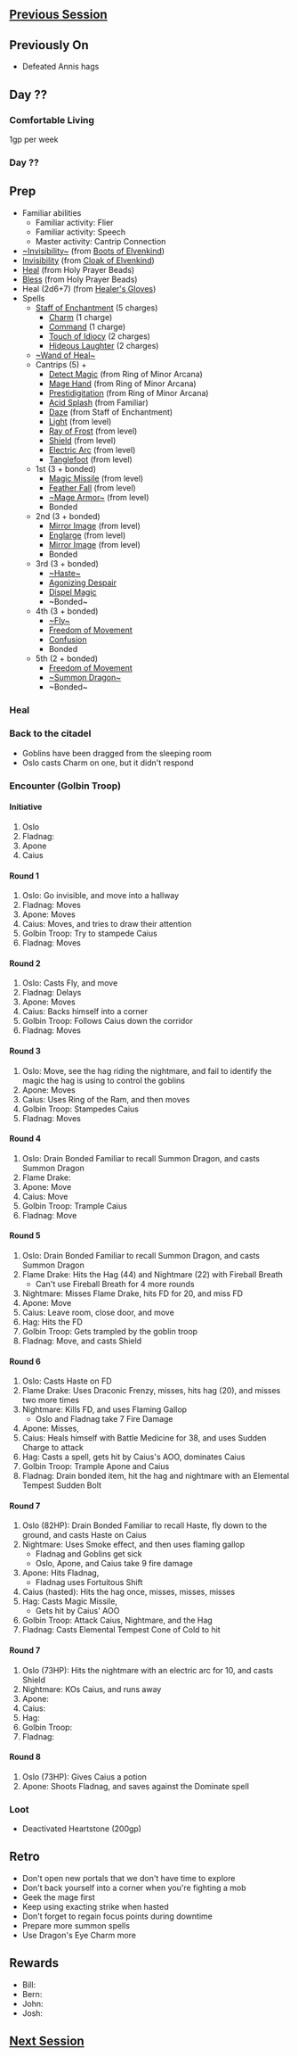 ## [Previous Session](./2021-08-04.md)

## Previously On

- Defeated Annis hags

## Day ??

### Comfortable Living

1gp per week

### Day ??

## Prep

- Familiar abilities
  - Familiar activity: Flier
  - Familiar activity: Speech
  - Master activity: Cantrip Connection
- [~Invisibility~](https://pf2.d20pfsrd.com/spell/invisibility/) (from [Boots of Elvenkind](https://2e.aonprd.com/Equipment.aspx?ID=413))
- [Invisibility](https://pf2.d20pfsrd.com/spell/invisibility/) (from [Cloak of Elvenkind](https://2e.aonprd.com/Equipment.aspx?ID=424))
- [Heal](https://2e.aonprd.com/Equipment.aspx?ID=256) (from Holy Prayer Beads)
- [Bless](https://2e.aonprd.com/Spells.aspx?ID=25) (from Holy Prayer Beads)
- Heal (2d6+7) (from [Healer's Gloves](https://2e.aonprd.com/Equipment.aspx?ID=444))
- Spells
  - [Staff of Enchantment](https://pf2.easytool.es/index.php?id=2788) (5 charges)
    - [Charm](https://pf2.d20pfsrd.com/spell/charm/) (1 charge)
    - [Command](https://pf2.d20pfsrd.com/spell/command/) (1 charge)
    - [Touch of Idiocy](https://pf2.d20pfsrd.com/spell/touch-of-idiocy/) (2 charges)
    - [Hideous Laughter](https://pf2.d20pfsrd.com/spell/hideous-laughter/) (2 charges)
  - [~Wand of Heal~](https://pf2.easytool.es/index.php?id=2803)
  - Cantrips (5) +
    - [Detect Magic](https://pf2.d20pfsrd.com/spell/detect-magic/) (from Ring of Minor Arcana)
    - [Mage Hand](https://pf2.d20pfsrd.com/spell/mage-hand/) (from Ring of Minor Arcana)
    - [Prestidigitation](https://pf2.d20pfsrd.com/spell/prestidigitation/) (from Ring of Minor Arcana)
    - [Acid Splash](https://pf2.d20pfsrd.com/spell/acid-splash/) (from Familiar)
    - [Daze](https://pf2.d20pfsrd.com/spell/daze/) (from Staff of Enchantment)
    - [Light](https://pf2.d20pfsrd.com/spell/light/) (from level)
    - [Ray of Frost](https://pf2.d20pfsrd.com/spell/ray-of-frost/) (from level)
    - [Shield](https://pf2.d20pfsrd.com/spell/shield/) (from level)
    - [Electric Arc](https://pf2.d20pfsrd.com/spell/electric-arc/) (from level)
    - [Tanglefoot](https://pf2.d20pfsrd.com/spell/tanglefoot/) (from level)
  - 1st (3 + bonded)
    - [Magic Missile](https://pf2.d20pfsrd.com/spell/magic-missile/) (from level)
    - [Feather Fall](https://pf2.d20pfsrd.com/spell/feather-fall/) (from level)
    - [~Mage Armor~](https://pf2.d20pfsrd.com/spell/mage-armor/) (from level)
    - Bonded
  - 2nd (3 + bonded)
    - [Mirror Image](https://pf2.d20pfsrd.com/spell/mirror-image/) (from level)
    - [Englarge](https://pf2.d20pfsrd.com/spell/enlarge/) (from level)
    - [Mirror Image](https://pf2.d20pfsrd.com/spell/mirror-image/) (from level)
    - Bonded
  - 3rd (3 + bonded)
    - [~Haste~](https://pf2.d20pfsrd.com/spell/haste)
    - [Agonizing Despair](https://pf2.d20pfsrd.com/spell/agonizing-despair)
    - [Dispel Magic](https://pf2.d20pfsrd.com/spell/dispel-magic/)
    - ~Bonded~
  - 4th (3 + bonded)
    - [~Fly~](https://pf2.d20pfsrd.com/spell/fly/)
    - [Freedom of Movement](https://pf2.d20pfsrd.com/spell/freedom-of-movement/)
    - [Confusion](https://pf2.d20pfsrd.com/spell/confusion/)
    - Bonded
  - 5th (2 + bonded)
    - [Freedom of Movement](https://pf2.d20pfsrd.com/spell/freedom-of-movement/)
    - [~Summon Dragon~](https://2e.aonprd.com/Spells.aspx?ID=319)
    - ~Bonded~

### Heal

### Back to the citadel

- Goblins have been dragged from the sleeping room
- Oslo casts Charm on one, but it didn't respond

### Encounter (Golbin Troop)

#### Initiative

1. Oslo
1. Fladnag:
1. Apone
1. Caius

#### Round 1

1. Oslo: Go invisible, and move into a hallway
1. Fladnag: Moves
1. Apone: Moves
1. Caius: Moves, and tries to draw their attention
1. Golbin Troop: Try to stampede Caius
1. Fladnag: Moves

#### Round 2

1. Oslo: Casts Fly, and move
1. Fladnag: Delays
1. Apone: Moves
1. Caius: Backs himself into a corner
1. Golbin Troop: Follows Caius down the corridor
1. Fladnag: Moves

#### Round 3

1. Oslo: Move, see the hag riding the nightmare, and fail to identify the magic the hag is using to control the goblins
1. Apone: Moves
1. Caius: Uses Ring of the Ram, and then moves
1. Golbin Troop: Stampedes Caius
1. Fladnag: Moves

#### Round 4

1. Oslo: Drain Bonded Familiar to recall Summon Dragon, and casts Summon Dragon
1. Flame Drake:
1. Apone: Move
1. Caius: Move
1. Golbin Troop: Trample Caius
1. Fladnag: Move

#### Round 5

1. Oslo: Drain Bonded Familiar to recall Summon Dragon, and casts Summon Dragon
1. Flame Drake: Hits the Hag (44) and Nightmare (22) with Fireball Breath
   - Can't use Fireball Breath for 4 more rounds
1. Nightmare: Misses Flame Drake, hits FD for 20, and miss FD
1. Apone: Move
1. Caius: Leave room, close door, and move
1. Hag: Hits the FD
1. Golbin Troop: Gets trampled by the goblin troop
1. Fladnag: Move, and casts Shield

#### Round 6

1. Oslo: Casts Haste on FD
1. Flame Drake: Uses Draconic Frenzy, misses, hits hag (20), and misses two more times
1. Nightmare: Kills FD, and uses Flaming Gallop
   - Oslo and Fladnag take 7 Fire Damage
1. Apone: Misses,
1. Caius: Heals himself with Battle Medicine for 38, and uses Sudden Charge to attack
1. Hag: Casts a spell, gets hit by Caius's AOO, dominates Caius
1. Golbin Troop: Trample Apone and Caius
1. Fladnag: Drain bonded item, hit the hag and nightmare with an Elemental Tempest Sudden Bolt

#### Round 7

1. Oslo (82HP): Drain Bonded Familiar to recall Haste, fly down to the ground, and casts Haste on Caius
1. Nightmare: Uses Smoke effect, and then uses flaming gallop
   - Fladnag and Goblins get sick
   - Oslo, Apone, and Caius take 9 fire damage
1. Apone: Hits Fladnag,
   - Fladnag uses Fortuitous Shift
1. Caius (hasted): Hits the hag once, misses, misses, misses
1. Hag: Casts Magic Missile,
   - Gets hit by Caius' AOO
1. Golbin Troop: Attack Caius, Nightmare, and the Hag
1. Fladnag: Casts Elemental Tempest Cone of Cold to hit

#### Round 7

1. Oslo (73HP): Hits the nightmare with an electric arc for 10, and casts Shield
1. Nightmare: KOs Caius, and runs away
1. Apone:
1. Caius:
1. Hag:
1. Golbin Troop:
1. Fladnag:

#### Round 8

1. Oslo (73HP): Gives Caius a potion
1. Apone: Shoots Fladnag, and saves against the Dominate spell

### Loot

- Deactivated Heartstone (200gp)

## Retro

- Don't open new portals that we don't have time to explore
- Don't back yourself into a corner when you're fighting a mob
- Geek the mage first
- Keep using exacting strike when hasted
- Don't forget to regain focus points during downtime
- Prepare more summon spells
- Use Dragon's Eye Charm more

## Rewards

- Bill:
- Bern:
- John:
- Josh:

## [Next Session](./2021-08-18.md)
